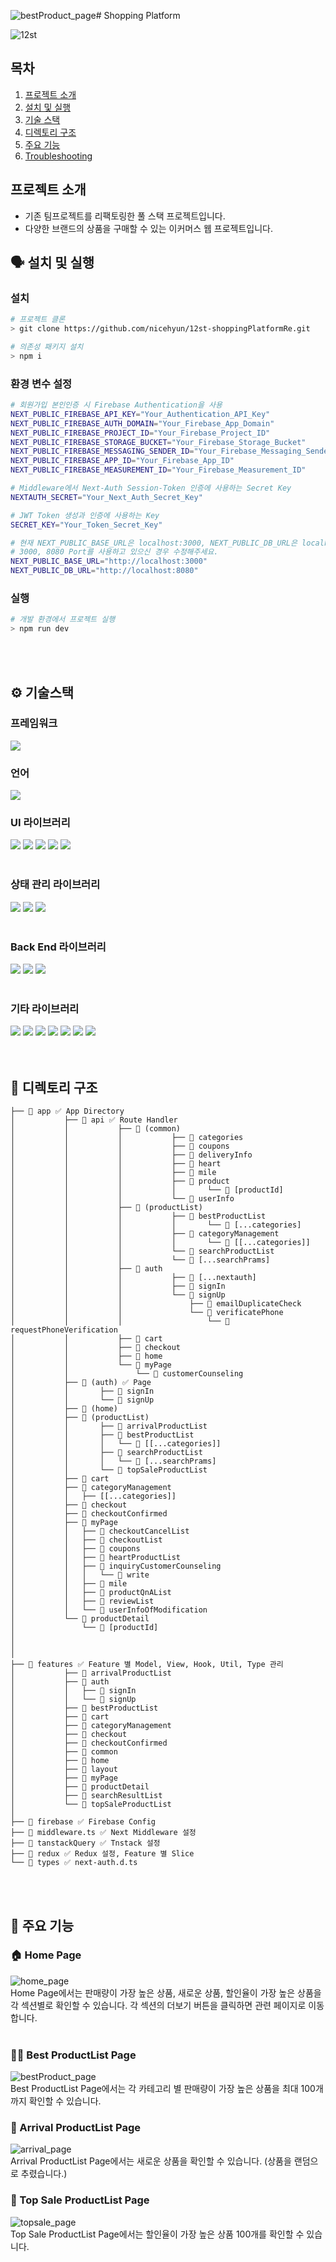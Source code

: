 ![bestProduct_page](https://github.com/nicehyun/12st-shoppingPlatformRe/assets/85052351/0a7245bc-8e04-44cc-9bd0-b550c778ba04)# Shopping Platform

![12st](https://github.com/nicehyun/12st-shoppingPlatformRe/assets/85052351/5fb5b2d6-b0a9-4dbd-aded-9e75a31c248f)

## 목차

1. [프로젝트 소개](#introduce)
2. [설치 및 실행](#install)
3. [기술 스택](#stack)
4. [디렉토리 구조](#directory)
5. [주요 기능](#feature)
6. [Troubleshooting](#troubleshooting)


## <span id="introduce">프로젝트 소개</span>
- 기존 팀프로젝트를 리팩토링한 풀 스택 프로젝트입니다.
- 다양한 브랜드의 상품을 구매할 수 있는 이커머스 웹 프로젝트입니다.

## <span id="install">🗣️ 설치 및 실행</span>

### 설치
```bash
# 프로젝트 클론
> git clone https://github.com/nicehyun/12st-shoppingPlatformRe.git

# 의존성 패키지 설치
> npm i
```

### 환경 변수 설정
```bash
# 회원가입 본인인증 시 Firebase Authentication을 사용
NEXT_PUBLIC_FIREBASE_API_KEY="Your_Authentication_API_Key"
NEXT_PUBLIC_FIREBASE_AUTH_DOMAIN="Your_Firebase_App_Domain"
NEXT_PUBLIC_FIREBASE_PROJECT_ID="Your_Firebase_Project_ID"
NEXT_PUBLIC_FIREBASE_STORAGE_BUCKET="Your_Firebase_Storage_Bucket"
NEXT_PUBLIC_FIREBASE_MESSAGING_SENDER_ID="Your_Firebase_Messaging_Sender_ID"
NEXT_PUBLIC_FIREBASE_APP_ID="Your_Firebase_App_ID"
NEXT_PUBLIC_FIREBASE_MEASUREMENT_ID="Your_Firebase_Measurement_ID"

# Middleware에서 Next-Auth Session-Token 인증에 사용하는 Secret Key
NEXTAUTH_SECRET="Your_Next_Auth_Secret_Key"

# JWT Token 생성과 인증에 사용하는 Key
SECRET_KEY="Your_Token_Secret_Key"

# 현재 NEXT_PUBLIC_BASE_URL은 localhost:3000, NEXT_PUBLIC_DB_URL은 localhost:8080 사용 중입니다.
# 3000, 8080 Port를 사용하고 있으신 경우 수정해주세요.
NEXT_PUBLIC_BASE_URL="http://localhost:3000"
NEXT_PUBLIC_DB_URL="http://localhost:8080"
```

### 실행
```bash
# 개발 환경에서 프로젝트 실행
> npm run dev
```
</br></br>

## <span id="stack">⚙️ 기술스택</span>
### 프레임워크
<img src="https://img.shields.io/badge/next.js 13.4.12-000000?style=for-the-badge&logo=nextdotjs&logoColor=white"> 

### 언어 
<img src="https://img.shields.io/badge/typescript-3178C6?style=for-the-badge&logo=typescript&logoColor=white">
</br>

### UI 라이브러리
<div> 
  <img src="https://img.shields.io/badge/react 18.2.5-61DAFB?style=for-the-badge&logo=react&logoColor=white">
  <img src="https://img.shields.io/badge/mui 5.14.1-007FFF?style=for-the-badge&logo=mui&logoColor=white">
  <img src="https://img.shields.io/badge/tailwindcss 3.3.3-06B6D4?style=for-the-badge&logo=tailwindcss&logoColor=white">
<img src="https://img.shields.io/badge/swiper 10.3.1-6332F6?style=for-the-badge&logo=swiper&logoColor=white">
 <img src="https://img.shields.io/badge/react icons 4.10.1-06B6D4?style=for-the-badge">
</div>
</br>

### 상태 관리 라이브러리
<div>
  <img src="https://img.shields.io/badge/tanstackquery 4.32.0-0088CC?style=for-the-badge&logo=reactquery&logoColor=white"> 
  <img src="https://img.shields.io/badge/redux 8.1.1-764ABC?style=for-the-badge&logo=redux&logoColor=white">
  <img src="https://img.shields.io/badge/redux toolkit 1.9.5-764ABC?style=for-the-badge&logo=redux&logoColor=white">
</div>
</br>



### Back End 라이브러리
<div>
  <img src="https://img.shields.io/badge/firebase 10.1.0-FFCA28?style=for-the-badge&logo=firebase&logoColor=white">
  <img src="https://img.shields.io/badge/firebase admin 11.10.1-FFCA28?style=for-the-badge&logo=firebase&logoColor=white">
  <img src="https://img.shields.io/badge/json server 0.17.4-FF0000?style=for-the-badge">
</div>
</br>

### 기타 라이브러리
<div>
 <img src="https://img.shields.io/badge/eslint 8.45.0-4B32C3?style=for-the-badge&logo=eslint&logoColor=white">
<img src="https://img.shields.io/badge/prettier 2.8.7-F7B93E?style=for-the-badge&logo=prettier&logoColor=white">
<img src="https://img.shields.io/badge/lodash 4.17.21-06B6D4?style=for-the-badge&logo=lodash&logoColor=white">
<img src="https://img.shields.io/badge/axios 1.4.0-5A29E4?style=for-the-badge&logo=axios&logoColor=white">
<img src="https://img.shields.io/badge/jsonwebtokens 9.0.1-000000?style=for-the-badge&logo=jsonwebtokens&logoColor=white"> 
  <img src="https://img.shields.io/badge/bcrypt 5.1.1-EF2D5E?style=for-the-badge">
   <img src="https://img.shields.io/badge/daum postcode 3.1.3-83B81A?style=for-the-badge"> 
</div>
</br></br>
  
## <span id="directory">📂 디렉토리 구조</span>
```plaintext
├── 📂 app ✅ App Directory
│   		├── 📂 api ✅ Route Handler
│   		│   		├── 📂 (common)
│   		│   		│   		├── 📂 categories
│   		│   		│   		├── 📂 coupons
│   		│   		│   		├── 📂 deliveryInfo
│   		│   		│   		├── 📂 heart
│   		│   		│   		├── 📂 mile
│   		│   		│   		├── 📂 product
│   		│   		│   		│   	└── 📂 [productId]
│   		│   		│   		└── 📂 userInfo
│   		│   		├── 📂 (productList)
│   		│   		│   		├── 📂 bestProductList
│   		│   		│   		│   	└── 📂 [...categories]
│   		│   		│   		├── 📂 categoryManagement
│   		│   		│   		│   	└── 📂 [[...categories]]
│   		│   		│   		└── 📂 searchProductList
│   		│   		│       	└── 📂 [...searchPrams]
│   		│   		├── 📂 auth
│   		│   		│   		├── 📂 [...nextauth]
│   		│   		│   		├── 📂 signIn
│   		│   		│   		└── 📂 signUp
│   		│   		│       		├── 📂 emailDuplicateCheck
│   		│   		│       		└── 📂 verificatePhone
│   		│   		│           		└── 📂 requestPhoneVerification
│   		│   		├── 📂 cart
│   		│   		├── 📂 checkout
│   		│   		├── 📂 home
│   		│   		└── 📂 myPage
│   		│       		└── 📂 customerCounseling
│   		├── 📂 (auth) ✅ Page
│   		│   	├── 📂 signIn
│   		│   	└── 📂 signUp
│   		├── 📂 (home)
│   		├── 📂 (productList)
│   		│   	├── 📂 arrivalProductList
│   		│   	├── 📂 bestProductList
│   		│   	│   └── 📂 [[...categories]]
│   		│   	├── 📂 searchProductList
│   		│   	│   └── 📂 [...searchPrams]
│   		│   	└── 📂 topSaleProductList     		
│   		├── 📂 cart
│   		├── 📂 categoryManagement
│   		│   ├── [[...categories]]
│   		├── 📂 checkout
│   		├── 📂 checkoutConfirmed
│   		├── 📂 myPage
│   		│   ├── 📂 checkoutCancelList
│   		│   ├── 📂 checkoutList
│   		│   ├── 📂 coupons
│   		│   ├── 📂 heartProductList
│   		│   ├── 📂 inquiryCustomerCounseling
│   		│   │   └── 📂 write
│   		│   ├── 📂 mile
│   		│   ├── 📂 productQnAList
│   		│   ├── 📂 reviewList
│   		│   └── 📂 userInfoOfModification
│   		└── 📂 productDetail
│       		└── 📂 [productId]
│
│
│
├── 📂 features ✅ Feature 별 Model, View, Hook, Util, Type 관리
│   		├── 📂 arrivalProductList
│   		├── 📂 auth
│   		│   ├── 📂 signIn
│   		│   └── 📂 signUp
│   		├── 📂 bestProductList
│   		├── 📂 cart
│   		├── 📂 categoryManagement
│   		├── 📂 checkout
│   		├── 📂 checkoutConfirmed
│   		├── 📂 common
│   		├── 📂 home
│   		├── 📂 layout
│   		├── 📂 myPage
│   		├── 📂 productDetail
│   		├── 📂 searchResultList
│   		└── 📂 topSaleProductList
│
├── 📂 firebase ✅ Firebase Config 
├── 📃 middleware.ts ✅ Next Middleware 설정
├── 📂 tanstackQuery ✅ Tnstack 설정
├── 📂 redux ✅ Redux 설정, Feature 별 Slice
└── 📂 types ✅ next-auth.d.ts
```
</br></br>

## <span id="feature">📍 주요 기능</span>
### 🏠 Home Page</br>
![home_page](https://github.com/nicehyun/12st-shoppingPlatformRe/assets/85052351/debfd3a2-78e8-4b56-afcc-522c01a7b7c0)
</br>
Home Page에서는 판매량이 가장 높은 상품, 새로운 상품, 할인율이 가장 높은 상품을 각 섹션별로 확인할 수 있습니다.
각 섹션의 더보기 버튼을 클릭하면 관련 페이지로 이동합니다.
</br></br>

### 👍🏻 Best ProductList Page </br>
![bestProduct_page](https://github.com/nicehyun/12st-shoppingPlatformRe/assets/85052351/149ac868-5231-468d-8e7a-e84ae6276d74)
</br>
Best ProductList Page에서는 각 카테고리 별 판매량이 가장 높은 상품을 최대 100개까지 확인할 수 있습니다.

### 🎉 Arrival ProductList Page </br>
![arrival_page](https://github.com/nicehyun/12st-shoppingPlatformRe/assets/85052351/bc0f78b6-1247-4cce-95ad-4687fc765808)
</br>
Arrival ProductList Page에서는 새로운 상품을 확인할 수 있습니다. (상품을 랜덤으로 추렸습니다.)

### 🎉 Top Sale ProductList Page </br>
![topsale_page](https://github.com/nicehyun/12st-shoppingPlatformRe/assets/85052351/b34013e4-1769-487f-9a27-788adf464aac)
</br>
Top Sale ProductList Page에서는 할인율이 가장 높은 상품 100개를 확인할 수 있습니다.





